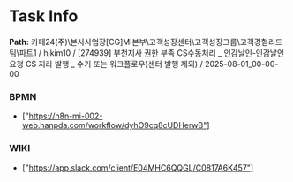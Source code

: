 # Task Info

**Path:** 카페24(주)\본사사업장\[CG]MI본부\고객성장센터\고객성장그룹\고객경험리드팀\파트1 / hjkim10 / [274939] 부천지사 권한 부족 CS수동처리 _ 인감날인-인감날인 요청 CS 지라 발행 _ 수기 또는 워크플로우(센터 발행 제외) / 2025-08-01_00-00-00

### BPMN
- ["https://n8n-mi-002-web.hanpda.com/workflow/dyhO9cq8cUDHerwB"]

### WIKI
- ["https://app.slack.com/client/E04MHC6QQGL/C0817A6K457"]

